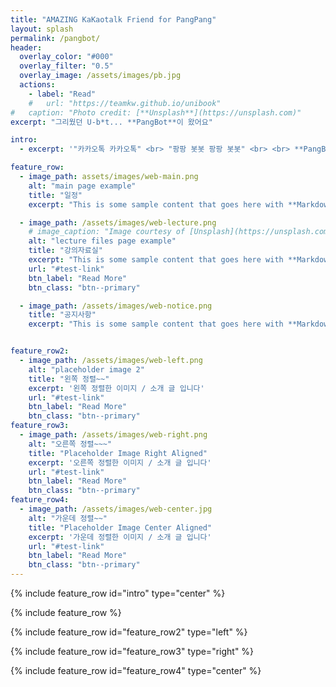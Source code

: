 ```yaml
---
title: "AMAZING KaKaotalk Friend for PangPang"
layout: splash
permalink: /pangbot/
header:
  overlay_color: "#000"
  overlay_filter: "0.5"
  overlay_image: /assets/images/pb.jpg
  actions:
    - label: "Read"
    #   url: "https://teamkw.github.io/unibook"
#   caption: "Photo credit: [**Unsplash**](https://unsplash.com)"
excerpt: "그리웠던 U-b*t... **PangBot**이 왔어요"

intro: 
  - excerpt: '"카카오톡 카카오톡" <br> "팡팡 봇봇 팡팡 봇봇" <br> <br> **PangBot** '

feature_row:
  - image_path: assets/images/web-main.png
    alt: "main page example"
    title: "일정"
    excerpt: "This is some sample content that goes here with **Markdown** formatting."

  - image_path: /assets/images/web-lecture.png
    # image_caption: "Image courtesy of [Unsplash](https://unsplash.com/)"
    alt: "lecture files page example"
    title: "강의자료실"
    excerpt: "This is some sample content that goes here with **Markdown** formatting."
    url: "#test-link"
    btn_label: "Read More"
    btn_class: "btn--primary"

  - image_path: /assets/images/web-notice.png
    title: "공지사항"
    excerpt: "This is some sample content that goes here with **Markdown** formatting."


feature_row2:
  - image_path: /assets/images/web-left.png
    alt: "placeholder image 2"
    title: "왼쪽 정렬~~"
    excerpt: '왼쪽 정렬한 이미지 / 소개 글 입니다'
    url: "#test-link"
    btn_label: "Read More"
    btn_class: "btn--primary"
feature_row3:
  - image_path: /assets/images/web-right.png
    alt: "오른쪽 정렬~~~"
    title: "Placeholder Image Right Aligned"
    excerpt: '오른쪽 정렬한 이미지 / 소개 글 입니다'
    url: "#test-link"
    btn_label: "Read More"
    btn_class: "btn--primary"
feature_row4:
  - image_path: /assets/images/web-center.jpg
    alt: "가운데 정렬~~"
    title: "Placeholder Image Center Aligned"
    excerpt: '가운데 정렬한 이미지 / 소개 글 입니다'
    url: "#test-link"
    btn_label: "Read More"
    btn_class: "btn--primary"
---
```


{% include feature_row id="intro" type="center" %}

{% include feature_row %}

{% include feature_row id="feature_row2" type="left" %}

{% include feature_row id="feature_row3" type="right" %}

{% include feature_row id="feature_row4" type="center" %}